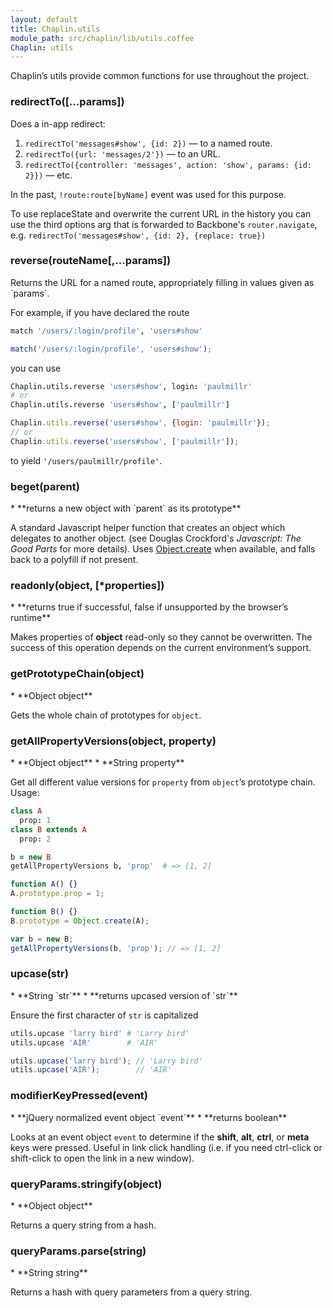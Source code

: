 ```yaml
---
layout: default
title: Chaplin.utils
module_path: src/chaplin/lib/utils.coffee
Chaplin: utils
---
```


Chaplin’s utils provide common functions for use throughout the project.

<h3 class="module-member" id="redirectTo">redirectTo([...params])</h3>
Does a in-app redirect:

1. `redirectTo('messages#show', {id: 2})` — to a named route.
2. `redirectTo({url: 'messages/2'})` — to an URL.
3. `redirectTo({controller: 'messages', action: 'show', params: {id: 2}})` — etc.

In the past, `!route:route[byName]` event was used for this purpose.

To use replaceState and overwrite the current URL in the history you can use the
third options arg that is forwarded to Backbone's `router.navigate`, e.g.
`redirectTo('messages#show', {id: 2}, {replace: true})`

<h3 class="module-member" id="reverse">reverse(routeName[,...params])</h3>
Returns the URL for a named route, appropriately filling in values given as `params`.

For example, if you have declared the route

```coffeescript
match '/users/:login/profile', 'users#show'
```

```javascript
match('/users/:login/profile', 'users#show');
```

you can use

```coffeescript
Chaplin.utils.reverse 'users#show', login: 'paulmillr'
# or
Chaplin.utils.reverse 'users#show', ['paulmillr']
```

```javascript
Chaplin.utils.reverse('users#show', {login: 'paulmillr'});
// or
Chaplin.utils.reverse('users#show', ['paulmillr']);
```

to yield `'/users/paulmillr/profile'`.

<h3 class="module-member" id="beget">beget(parent)</h3>
* **returns a new object with `parent` as its prototype**

A standard Javascript helper function that creates an object which delegates to another object. (see Douglas Crockford's *Javascript: The Good Parts* for more details). Uses [Object.create](https://developer.mozilla.org/en-US/docs/JavaScript/Reference/Global_Objects/Object/create) when available, and falls back to a polyfill if not present.

<h3 class="module-member" id="readonly">readonly(object, [*properties])</h3>
* **returns true if successful, false if unsupported by the browser’s runtime**

Makes properties of **object** read-only so they cannot be overwritten. The success of this operation depends on the current environment’s support.

<h3 class="module-member" id="getPrototypeChain">getPrototypeChain(object)</h3>
* **Object object**

Gets the whole chain of prototypes for `object`.

<h3 class="module-member" id="getAllPropertyVersions">getAllPropertyVersions(object, property)</h3>
* **Object object**
* **String property**

Get all different value versions for `property` from `object`’s prototype chain. Usage:

```coffeescript
class A
  prop: 1
class B extends A
  prop: 2

b = new B
getAllPropertyVersions b, 'prop'  # => [1, 2]
```

```javascript
function A() {}
A.prototype.prop = 1;

function B() {}
B.prototype = Object.create(A);

var b = new B;
getAllPropertyVersions(b, 'prop'); // => [1, 2]
```

<h3 class="module-member" id="upcase">upcase(str)</h3>
* **String `str`**
* **returns upcased version of `str`**

Ensure the first character of `str` is capitalized

```coffeescript
utils.upcase 'larry bird' # 'Larry bird'
utils.upcase 'AIR'        # 'AIR'
```

```javascript
utils.upcase('larry bird'); // 'Larry bird'
utils.upcase('AIR');        // 'AIR'
```

<h3 class="module-member" id="modifierKeyPressed">modifierKeyPressed(event)</h3>
* **jQuery normalized event object `event`**
* **returns boolean**

Looks at an event object `event` to determine if the **shift**, **alt**, **ctrl**, or **meta** keys were pressed. Useful in link click handling (i.e. if you need ctrl-click or shift-click to open the link in a new window).

<h3 class="module-member" id="queryParams.stringify">queryParams.stringify(object)</h3>
* **Object object**

Returns a query string from a hash.

<h3 class="module-member" id="queryParams.parse">queryParams.parse(string)</h3>
* **String string**

Returns a hash with query parameters from a query string.
